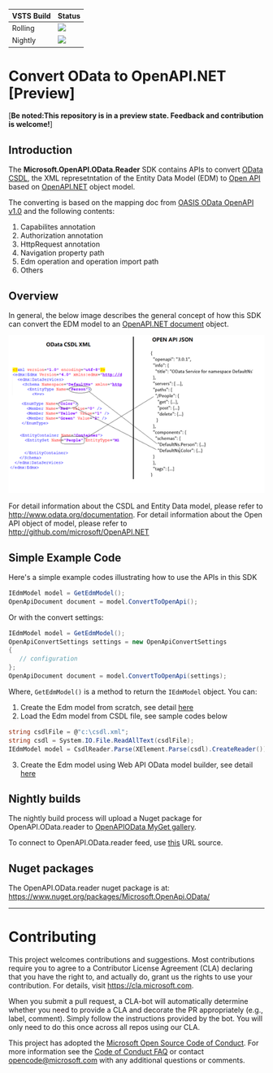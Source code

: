 
VSTS Build  | Status
--------|---------
Rolling | <img src="https://identitydivision.visualstudio.com/_apis/public/build/definitions/2cfe7ec3-b94f-4ab9-85ab-2ebff928f3fd/410/badge"/>
Nightly | <img src="https://identitydivision.visualstudio.com/_apis/public/build/definitions/2cfe7ec3-b94f-4ab9-85ab-2ebff928f3fd/427/badge"/>

# Convert OData to OpenAPI.NET [Preview]

[**Be noted:This repository is in a preview state. Feedback and contribution is welcome!**]

## Introduction

The **Microsoft.OpenAPI.OData.Reader** SDK contains APIs to convert [OData](http://www.odata.org) [CSDL](http://docs.oasis-open.org/odata/odata-csdl-xml/v4.01/odata-csdl-xml-v4.01.html), the XML represetntation of the Entity Data Model (EDM) to [Open API](https://github.com/OAI/OpenAPI-Specification) based on [OpenAPI.NET](http://aka.ms/openapi) object model.

The converting is based on the mapping doc from [OASIS OData OpenAPI v1.0](https://www.oasis-open.org/committees/document.php?document_id=61852&wg_abbrev=odata) and the following contents:

1. Capabilites annotation
2. Authorization annotation
3. HttpRequest annotation
4. Navigation property path
5. Edm operation and operation import path
6. Others

## Overview

In general, the below image describes the general concept of how this SDK can convert the EDM model to an [OpenAPI.NET document](https://github.com/Microsoft/OpenAPI.NET/blob/master/src/Microsoft.OpenApi/Models/OpenApiDocument.cs) object.

![Convert OData CSDL to OpenAPI](docs/images/odata-2-openapi.png "Map /// OData CSDL --> OpenAPI.NET")

For detail information about the CSDL and Entity Data model, please refer to http://www.odata.org/documentation.
For detail information about the Open API object of model, please refer to http://github.com/microsoft/OpenAPI.NET

## Simple Example Code

Here's a simple example codes illustrating how to use the APIs in this SDK

```csharp
IEdmModel model = GetEdmModel();
OpenApiDocument document = model.ConvertToOpenApi();
```
Or with the convert settings:

```csharp
IEdmModel model = GetEdmModel();
OpenApiConvertSettings settings = new OpenApiConvertSettings
{
   // configuration
};
OpenApiDocument document = model.ConvertToOpenApi(settings);
```

Where, `GetEdmModel()` is a method to return the `IEdmModel` object. You can:

1. Create the Edm model from scratch, see detail [here](http://odata.github.io/odata.net/#02-01-build-basic-model)
2. Load the Edm model from CSDL file, see sample codes below
```csharp
string csdlFile = @"c:\csdl.xml";
string csdl = System.IO.File.ReadAllText(csdlFile);
IEdmModel model = CsdlReader.Parse(XElement.Parse(csdl).CreateReader());
```
3. Create the Edm model using Web API OData model builder, see detail [here](http://odata.github.io/WebApi/#02-01-model-builder-abstract)

## Nightly builds

The nightly build process will upload a Nuget package for OpenAPI.OData.reader to [OpenAPIOData MyGet gallery](https://www.myget.org/gallery/openapiodata).

To connect to OpenAPI.OData.reader feed, use [this](https://www.myget.org/F/openapiodata/api/v3/index.json) URL source.

## Nuget packages

The OpenAPI.OData.reader nuget package is at: https://www.nuget.org/packages/Microsoft.OpenApi.OData/

---
# Contributing

This project welcomes contributions and suggestions.  Most contributions require you to agree to a
Contributor License Agreement (CLA) declaring that you have the right to, and actually do, grant us
the rights to use your contribution. For details, visit https://cla.microsoft.com.

When you submit a pull request, a CLA-bot will automatically determine whether you need to provide
a CLA and decorate the PR appropriately (e.g., label, comment). Simply follow the instructions
provided by the bot. You will only need to do this once across all repos using our CLA.

This project has adopted the [Microsoft Open Source Code of Conduct](https://opensource.microsoft.com/codeofconduct/).
For more information see the [Code of Conduct FAQ](https://opensource.microsoft.com/codeofconduct/faq/) or
contact [opencode@microsoft.com](mailto:opencode@microsoft.com) with any additional questions or comments.

